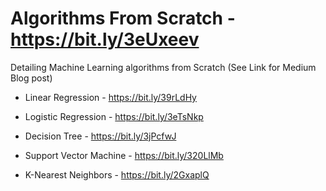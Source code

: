 # Algorithms From Scratch - https://bit.ly/3eUxeev

Detailing Machine Learning algorithms from Scratch (See Link for Medium Blog post) 

* Linear Regression - https://bit.ly/39rLdHy

* Logistic Regression - https://bit.ly/3eTsNkp

* Decision Tree - https://bit.ly/3jPcfwJ

* Support Vector Machine - https://bit.ly/320LlMb

* K-Nearest Neighbors - https://bit.ly/2GxaplQ
